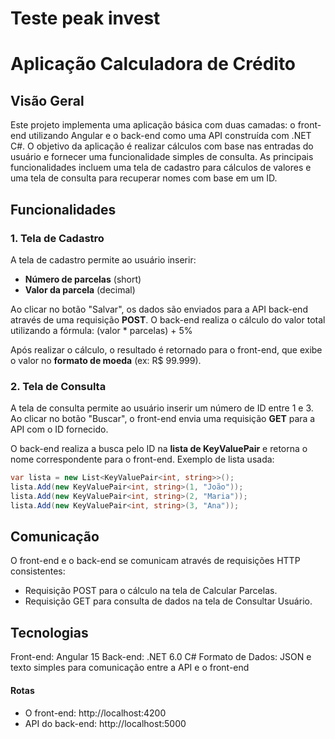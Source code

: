 # Teste peak invest

# Aplicação Calculadora de Crédito

## Visão Geral

Este projeto implementa uma aplicação básica com duas camadas: o front-end utilizando Angular e o back-end como uma API construída com .NET C#. O objetivo da aplicação é realizar cálculos com base nas entradas do usuário e fornecer uma funcionalidade simples de consulta. As principais funcionalidades incluem uma tela de cadastro para cálculos de valores e uma tela de consulta para recuperar nomes com base em um ID.

## Funcionalidades

### 1. **Tela de Cadastro**

A tela de cadastro permite ao usuário inserir:
- **Número de parcelas** (short)
- **Valor da parcela** (decimal)

Ao clicar no botão "Salvar", os dados são enviados para a API back-end através de uma requisição **POST**. O back-end realiza o cálculo do valor total utilizando a fórmula: (valor * parcelas) + 5%

Após realizar o cálculo, o resultado é retornado para o front-end, que exibe o valor no **formato de moeda** (ex: R$ 99.999).

### 2. **Tela de Consulta**

A tela de consulta permite ao usuário inserir um número de ID entre 1 e 3. Ao clicar no botão "Buscar", o front-end envia uma requisição **GET** para a API com o ID fornecido.

O back-end realiza a busca pelo ID na **lista de KeyValuePair** e retorna o nome correspondente para o front-end. Exemplo de lista usada:

```csharp
var lista = new List<KeyValuePair<int, string>>();
lista.Add(new KeyValuePair<int, string>(1, "João"));
lista.Add(new KeyValuePair<int, string>(2, "Maria"));
lista.Add(new KeyValuePair<int, string>(3, "Ana"));
```
## Comunicação

O front-end e o back-end se comunicam através de requisições HTTP consistentes:

- Requisição POST para o cálculo na tela de Calcular Parcelas.
- Requisição GET para consulta de dados na tela de Consultar Usuário.

## Tecnologias

Front-end: Angular 15
Back-end: .NET 6.0 C#
Formato de Dados: JSON e texto simples para comunicação entre a API e o front-end

#### Rotas
- O front-end: http://localhost:4200
- API do back-end: http://localhost:5000
